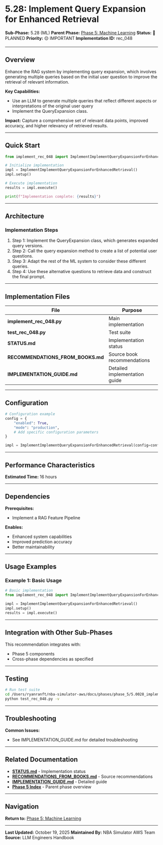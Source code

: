 # 5.28: Implement Query Expansion for Enhanced Retrieval

**Sub-Phase:** 5.28 (ML)
**Parent Phase:** [Phase 5: Machine Learning](../PHASE_5_INDEX.md)
**Status:** 🔵 PLANNED
**Priority:** 🟡 IMPORTANT
**Implementation ID:** rec_048

---

## Overview

Enhance the RAG system by implementing query expansion, which involves generating multiple queries based on the initial user question to improve the retrieval of relevant information.

**Key Capabilities:**
- Use an LLM to generate multiple queries that reflect different aspects or interpretations of the original user query
- Implement the QueryExpansion class.

**Impact:**
Capture a comprehensive set of relevant data points, improved accuracy, and higher relevancy of retrieved results.

---

## Quick Start

```python
from implement_rec_048 import ImplementImplementQueryExpansionForEnhancedRetrieval

# Initialize implementation
impl = ImplementImplementQueryExpansionForEnhancedRetrieval()
impl.setup()

# Execute implementation
results = impl.execute()

print(f"Implementation complete: {results}")
```

---

## Architecture

### Implementation Steps

1. Step 1: Implement the QueryExpansion class, which generates expanded query versions.
2. Step 2: Call the query expansion method to create a list of potential user questions.
3. Step 3: Adapt the rest of the ML system to consider these different queries.
4. Step 4: Use these alternative questions to retrieve data and construct the final prompt.

---

## Implementation Files

| File | Purpose |
|------|---------|
| **implement_rec_048.py** | Main implementation |
| **test_rec_048.py** | Test suite |
| **STATUS.md** | Implementation status |
| **RECOMMENDATIONS_FROM_BOOKS.md** | Source book recommendations |
| **IMPLEMENTATION_GUIDE.md** | Detailed implementation guide |

---

## Configuration

```python
# Configuration example
config = {
    "enabled": True,
    "mode": "production",
    # Add specific configuration parameters
}

impl = ImplementImplementQueryExpansionForEnhancedRetrieval(config=config)
```

---

## Performance Characteristics

**Estimated Time:** 16 hours

---

## Dependencies

**Prerequisites:**
- Implement a RAG Feature Pipeline

**Enables:**
- Enhanced system capabilities
- Improved prediction accuracy
- Better maintainability

---

## Usage Examples

### Example 1: Basic Usage

```python
# Basic implementation
from implement_rec_048 import ImplementImplementQueryExpansionForEnhancedRetrieval

impl = ImplementImplementQueryExpansionForEnhancedRetrieval()
impl.setup()
results = impl.execute()
```

---

## Integration with Other Sub-Phases

This recommendation integrates with:
- Phase 5 components
- Cross-phase dependencies as specified

---

## Testing

```bash
# Run test suite
cd /Users/ryanranft/nba-simulator-aws/docs/phases/phase_5/5.0028_implement_query_expansion_for_enhanced_retrieval
python test_rec_048.py -v
```

---

## Troubleshooting

**Common Issues:**
- See IMPLEMENTATION_GUIDE.md for detailed troubleshooting

---

## Related Documentation

- **[STATUS.md](STATUS.md)** - Implementation status
- **[RECOMMENDATIONS_FROM_BOOKS.md](RECOMMENDATIONS_FROM_BOOKS.md)** - Source recommendations
- **[IMPLEMENTATION_GUIDE.md](IMPLEMENTATION_GUIDE.md)** - Detailed guide
- **[Phase 5 Index](../PHASE_5_INDEX.md)** - Parent phase overview

---

## Navigation

**Return to:** [Phase 5: Machine Learning](../PHASE_5_INDEX.md)

---

**Last Updated:** October 19, 2025
**Maintained By:** NBA Simulator AWS Team
**Source:** LLM Engineers Handbook
